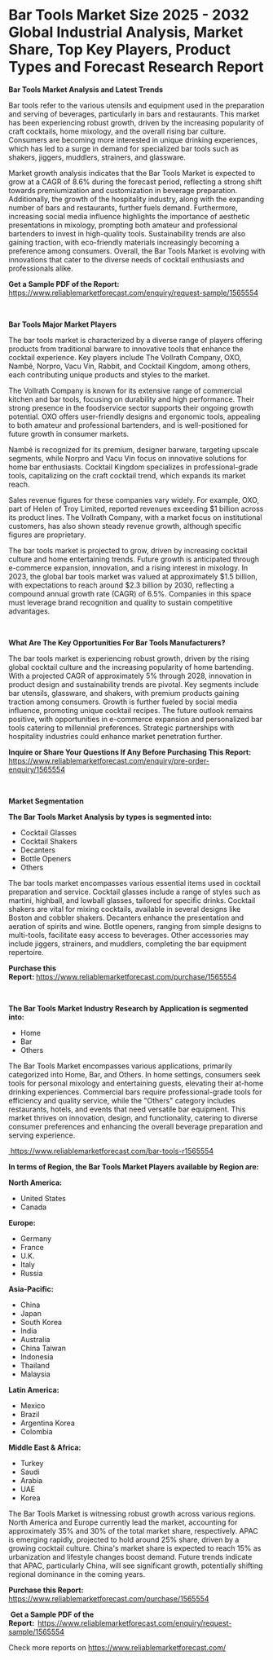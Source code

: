 <p><h1>Bar Tools Market Size 2025 - 2032 Global Industrial Analysis, Market Share, Top Key Players, Product Types and Forecast Research Report</h1></p><p><strong>Bar Tools Market Analysis and Latest Trends</strong></p>
<p><p>Bar tools refer to the various utensils and equipment used in the preparation and serving of beverages, particularly in bars and restaurants. This market has been experiencing robust growth, driven by the increasing popularity of craft cocktails, home mixology, and the overall rising bar culture. Consumers are becoming more interested in unique drinking experiences, which has led to a surge in demand for specialized bar tools such as shakers, jiggers, muddlers, strainers, and glassware.</p><p>Market growth analysis indicates that the Bar Tools Market is expected to grow at a CAGR of 8.6% during the forecast period, reflecting a strong shift towards premiumization and customization in beverage preparation. Additionally, the growth of the hospitality industry, along with the expanding number of bars and restaurants, further fuels demand. Furthermore, increasing social media influence highlights the importance of aesthetic presentations in mixology, prompting both amateur and professional bartenders to invest in high-quality tools. Sustainability trends are also gaining traction, with eco-friendly materials increasingly becoming a preference among consumers. Overall, the Bar Tools Market is evolving with innovations that cater to the diverse needs of cocktail enthusiasts and professionals alike.</p></p>
<p><strong>Get a Sample PDF of the Report:&nbsp;</strong> <a href="https://www.reliablemarketforecast.com/enquiry/request-sample/1565554?utm_campaign=2603&utm_medium=2&utm_source=Github&utm_content=ia&utm_term=04042025&utm_id=bar-tools">https://www.reliablemarketforecast.com/enquiry/request-sample/1565554</a></p>
<p>&nbsp;</p>
<p><strong>Bar Tools Major Market Players</strong></p>
<p><p>The bar tools market is characterized by a diverse range of players offering products from traditional barware to innovative tools that enhance the cocktail experience. Key players include The Vollrath Company, OXO, Nambé, Norpro, Vacu Vin, Rabbit, and Cocktail Kingdom, among others, each contributing unique products and styles to the market.</p><p>The Vollrath Company is known for its extensive range of commercial kitchen and bar tools, focusing on durability and high performance. Their strong presence in the foodservice sector supports their ongoing growth potential. OXO offers user-friendly designs and ergonomic tools, appealing to both amateur and professional bartenders, and is well-positioned for future growth in consumer markets.</p><p>Nambé is recognized for its premium, designer barware, targeting upscale segments, while Norpro and Vacu Vin focus on innovative solutions for home bar enthusiasts. Cocktail Kingdom specializes in professional-grade tools, capitalizing on the craft cocktail trend, which expands its market reach. </p><p>Sales revenue figures for these companies vary widely. For example, OXO, part of Helen of Troy Limited, reported revenues exceeding $1 billion across its product lines. The Vollrath Company, with a market focus on institutional customers, has also shown steady revenue growth, although specific figures are proprietary.</p><p>The bar tools market is projected to grow, driven by increasing cocktail culture and home entertaining trends. Future growth is anticipated through e-commerce expansion, innovation, and a rising interest in mixology. In 2023, the global bar tools market was valued at approximately $1.5 billion, with expectations to reach around $2.3 billion by 2030, reflecting a compound annual growth rate (CAGR) of 6.5%. Companies in this space must leverage brand recognition and quality to sustain competitive advantages.</p></p>
<p>&nbsp;</p>
<p><strong>What Are The Key Opportunities For Bar Tools Manufacturers?</strong></p>
<p><p>The bar tools market is experiencing robust growth, driven by the rising global cocktail culture and the increasing popularity of home bartending. With a projected CAGR of approximately 5% through 2028, innovation in product design and sustainability trends are pivotal. Key segments include bar utensils, glassware, and shakers, with premium products gaining traction among consumers. Growth is further fueled by social media influence, promoting unique cocktail recipes. The future outlook remains positive, with opportunities in e-commerce expansion and personalized bar tools catering to millennial preferences. Strategic partnerships with hospitality industries could enhance market penetration further.</p></p>
<p><strong>Inquire or Share Your Questions If Any Before Purchasing This Report:</strong> <a href="https://www.reliablemarketforecast.com/enquiry/pre-order-enquiry/1565554?utm_campaign=2603&utm_medium=2&utm_source=Github&utm_content=ia&utm_term=04042025&utm_id=bar-tools">https://www.reliablemarketforecast.com/enquiry/pre-order-enquiry/1565554</a></p>
<p>&nbsp;</p>
<p><strong>Market Segmentation</strong></p>
<p><strong>The Bar Tools Market Analysis by types is segmented into:</strong></p>
<p><ul><li>Cocktail Glasses</li><li>Cocktail Shakers</li><li>Decanters</li><li>Bottle Openers</li><li>Others</li></ul></p>
<p><p>The bar tools market encompasses various essential items used in cocktail preparation and service. Cocktail glasses include a range of styles such as martini, highball, and lowball glasses, tailored for specific drinks. Cocktail shakers are vital for mixing cocktails, available in several designs like Boston and cobbler shakers. Decanters enhance the presentation and aeration of spirits and wine. Bottle openers, ranging from simple designs to multi-tools, facilitate easy access to beverages. Other accessories may include jiggers, strainers, and muddlers, completing the bar equipment repertoire.</p></p>
<p><strong>Purchase this Report:&nbsp;</strong><a href="https://www.reliablemarketforecast.com/purchase/1565554?utm_campaign=2603&utm_medium=2&utm_source=Github&utm_content=ia&utm_term=04042025&utm_id=bar-tools">https://www.reliablemarketforecast.com/purchase/1565554</a></p>
<p>&nbsp;</p>
<p><strong>The Bar Tools Market Industry Research by Application is segmented into:</strong></p>
<p><ul><li>Home</li><li>Bar</li><li>Others</li></ul></p>
<p><p>The Bar Tools Market encompasses various applications, primarily categorized into Home, Bar, and Others. In home settings, consumers seek tools for personal mixology and entertaining guests, elevating their at-home drinking experiences. Commercial bars require professional-grade tools for efficiency and quality service, while the "Others" category includes restaurants, hotels, and events that need versatile bar equipment. This market thrives on innovation, design, and functionality, catering to diverse consumer preferences and enhancing the overall beverage preparation and serving experience.</p></p>
<p><a href="https://www.reliablemarketforecast.com/bar-tools-r1565554?utm_campaign=2603&utm_medium=2&utm_source=Github&utm_content=ia&utm_term=04042025&utm_id=bar-tools">&nbsp;https://www.reliablemarketforecast.com/bar-tools-r1565554</a></p>
<p><strong>In terms of Region, the Bar Tools Market Players available by Region are:</strong></p>
<p>
    <p> <strong> North America: </strong>
        <ul>
            <li>United States</li>
            <li>Canada</li>
        </ul>
        </p> 
    <p> <strong> Europe: </strong>
        <ul>
            <li>Germany</li>
            <li>France</li>
            <li>U.K.</li>
            <li>Italy</li>
            <li>Russia</li>
        </ul>
        </p> 
    <p> <strong> Asia-Pacific: </strong>
        <ul>
            <li>China</li>
            <li>Japan</li>
            <li>South Korea</li>
            <li>India</li>
            <li>Australia</li>
            <li>China Taiwan</li>
            <li>Indonesia</li>
            <li>Thailand</li>
            <li>Malaysia</li>
        </ul>
        </p> 
    <p> <strong> Latin America: </strong>
        <ul>
            <li>Mexico</li>
            <li>Brazil</li>
            <li>Argentina Korea</li>
            <li>Colombia</li>
        </ul>
        </p> 
    <p> <strong> Middle East & Africa: </strong>
        <ul>
            <li>Turkey</li>
            <li>Saudi</li>
            <li>Arabia</li>
            <li>UAE</li>
            <li>Korea</li>
        </ul>
    </p>
    </p>
<p><p>The Bar Tools Market is witnessing robust growth across various regions. North America and Europe currently lead the market, accounting for approximately 35% and 30% of the total market share, respectively. APAC is emerging rapidly, projected to hold around 25% share, driven by a growing cocktail culture. China's market share is expected to reach 15% as urbanization and lifestyle changes boost demand. Future trends indicate that APAC, particularly China, will see significant growth, potentially shifting regional dominance in the coming years.</p></p>
<p><strong>Purchase this Report: </strong><a href="https://www.reliablemarketforecast.com/purchase/1565554?utm_campaign=2603&utm_medium=2&utm_source=Github&utm_content=ia&utm_term=04042025&utm_id=bar-tools">https://www.reliablemarketforecast.com/purchase/1565554</a></p>
<p>&nbsp;<strong>Get a Sample PDF of the Report:&nbsp;&nbsp;</strong><a href="https://www.reliablemarketforecast.com/enquiry/request-sample/1565554?utm_campaign=2603&utm_medium=2&utm_source=Github&utm_content=ia&utm_term=04042025&utm_id=bar-tools">https://www.reliablemarketforecast.com/enquiry/request-sample/1565554</a></p>
<p><strong></strong></p>
<p>Check more reports on <a href="https://www.reliablemarketforecast.com/?utm_campaign=2603&utm_medium=2&utm_source=Github&utm_content=ia&utm_term=04042025&utm_id=bar-tools">https://www.reliablemarketforecast.com/</a></p>